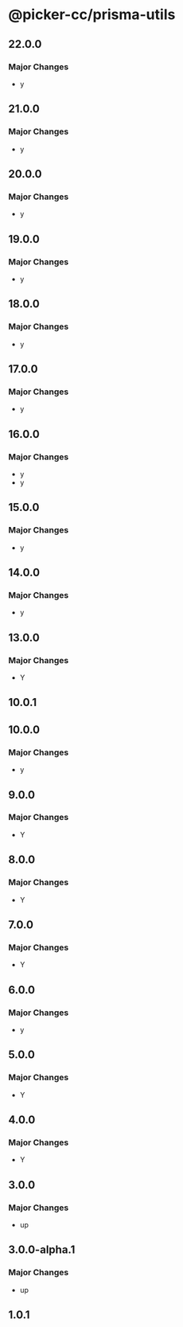 # @picker-cc/prisma-utils

## 22.0.0

### Major Changes

-   y

## 21.0.0

### Major Changes

-   y

## 20.0.0

### Major Changes

-   y

## 19.0.0

### Major Changes

-   y

## 18.0.0

### Major Changes

-   y

## 17.0.0

### Major Changes

-   y

## 16.0.0

### Major Changes

-   y
-   y

## 15.0.0

### Major Changes

-   y

## 14.0.0

### Major Changes

-   y

## 13.0.0

### Major Changes

-   Y

## 10.0.1

## 10.0.0

### Major Changes

-   y

## 9.0.0

### Major Changes

-   Y

## 8.0.0

### Major Changes

-   Y

## 7.0.0

### Major Changes

-   Y

## 6.0.0

### Major Changes

-   y

## 5.0.0

### Major Changes

-   Y

## 4.0.0

### Major Changes

-   Y

## 3.0.0

### Major Changes

-   up

## 3.0.0-alpha.1

### Major Changes

-   up

## 1.0.1
